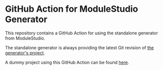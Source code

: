 # GitHub Action for ModuleStudio Generator
This repository contains a GitHub Action for using the standalone generator from ModuleStudio.

The standalone generator is always providing the latest Git revision of [the generator's project](https://github.com/Guite/MostGenerator/).

A dummy project using this GitHub Action can be found [here](https://github.com/Guite/TestGenGHA).
